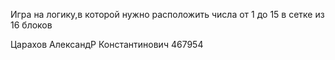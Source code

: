 Игра на логику,в которой нужно расположить числа от 1 до 15 в сетке из 16 блоков

Царахов АлександР Константинович
467954
